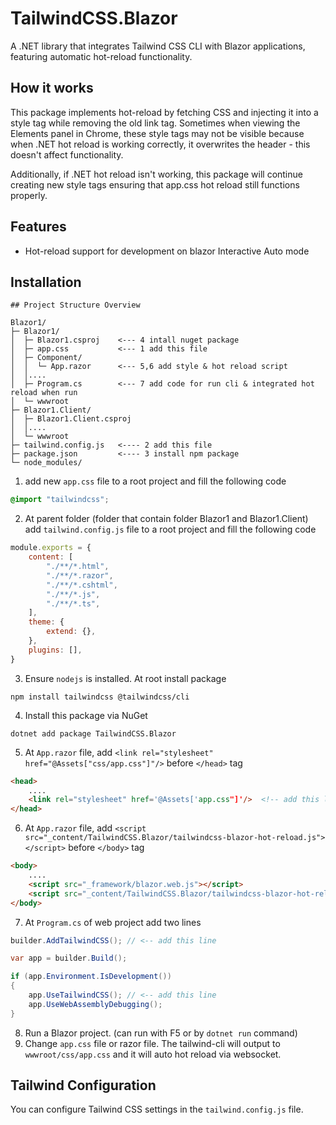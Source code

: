 # TailwindCSS.Blazor

A .NET library that integrates Tailwind CSS CLI with Blazor applications, featuring automatic hot-reload functionality.

## How it works

This package implements hot-reload by fetching CSS and injecting it into a style tag while removing the old link tag.
Sometimes when viewing the Elements panel in Chrome, these style tags may not be visible because when .NET hot reload is
working correctly, it overwrites the header - this doesn't affect functionality.

Additionally, if .NET hot reload isn't working, this package will continue creating new style tags ensuring that app.css
hot reload still functions properly.

## Features
- Hot-reload support for development on blazor Interactive Auto mode

## Installation
```
## Project Structure Overview

Blazor1/
├─ Blazor1/
│  ├─ Blazor1.csproj    <--- 4 intall nuget package
│  ├─ app.css           <--- 1 add this file
│  ├─ Component/
│  │  └─ App.razor      <--- 5,6 add style & hot reload script
│  │....
│  ├─ Program.cs        <--- 7 add code for run cli & integrated hot reload when run
│  └─ wwwroot
├─ Blazor1.Client/
│  ├─ Blazor1.Client.csproj
│  │....
│  └─ wwwroot
├─ tailwind.config.js   <---- 2 add this file
├─ package.json         <---- 3 install npm package 
└─ node_modules/
```


1. add new `app.css` file to a root project and fill the following code
```css
@import "tailwindcss";
```
2. At parent folder (folder that contain folder Blazor1 and Blazor1.Client)  add `tailwind.config.js` file to a root project and fill the following code


```js
module.exports = {
    content: [
        "./**/*.html",
        "./**/*.razor",
        "./**/*.cshtml",
        "./**/*.js",
        "./**/*.ts",
    ],
    theme: {
        extend: {},
    },
    plugins: [],
}
```
3. Ensure `nodejs` is installed. At root install package
```shell
npm install tailwindcss @tailwindcss/cli
```
4. Install this package via NuGet 
```shell
dotnet add package TailwindCSS.Blazor
```
5. At `App.razor` file, add `<link rel="stylesheet" href="@Assets["css/app.css"]"/>` before `</head>` tag 
```html
<head>
    ....
    <link rel="stylesheet" href='@Assets['app.css"]'/>  <!-- add this line -->
</head>
```
6. At `App.razor` file, add `<script src="_content/TailwindCSS.Blazor/tailwindcss-blazor-hot-reload.js"></script>` before `</body>` tag
```html
<body>
    ....
    <script src="_framework/blazor.web.js"></script>
    <script src="_content/TailwindCSS.Blazor/tailwindcss-blazor-hot-reload.js"></script>  <!-- add this line -->
</body>
```
7. At `Program.cs` of web project add two lines
```csharp
builder.AddTailwindCSS(); // <-- add this line

var app = builder.Build();

if (app.Environment.IsDevelopment())
{
    app.UseTailwindCSS(); // <-- add this line
    app.UseWebAssemblyDebugging();
}
```
8. Run a Blazor project. (can run with F5 or by `dotnet run` command)
9. Change `app.css` file or razor file. The tailwind-cli will output to `wwwroot/css/app.css` and it will auto hot reload via websocket.

## Tailwind Configuration

You can configure Tailwind CSS settings in the `tailwind.config.js` file.

